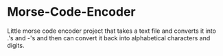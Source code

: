 # Morse-Code-Encoder
Little morse code encoder project that takes a text file and converts it into .'s and -'s
and then can convert it back into alphabetical characters and digits.
